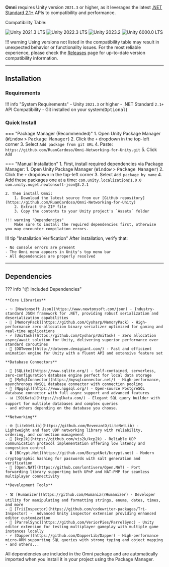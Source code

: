 **Omni** requires Unity version `2021.3` or higher, as it leverages the latest [.NET Standard 2.1+](https://learn.microsoft.com/pt-br/dotnet/standard/net-standard?tabs=net-standard-2-1#net-standard-versions) APIs to compatibility and performance.

Compatibility Table:

![Unity 2021.3 LTS](https://img.shields.io/badge/2021.3_LTS-✅_Supported-success) 
![Unity 2022.3 LTS](https://img.shields.io/badge/2022.3_LTS-✅_Supported-success)
![Unity 2023.2](https://img.shields.io/badge/2023.2_Beta-✅_Supported-success)
![Unity 6000.0 LTS](https://img.shields.io/badge/6000.0_LTS-✅_Supported-success)

!!! warning
    Using versions not listed in the compatibility table may result in unexpected behavior or functionality issues. For the most reliable experience, please check the [Releases](https://github.com/RuanCardoso/Omni-Networking-for-Unity/releases) page for up-to-date version compatibility information.

---

## Installation

### Requirements

!!! info "System Requirements"
    - Unity `2021.3` or higher
    - .NET Standard `2.1+` API Compatibility
    - Git installed on your system(<kbd>Optional</kbd>)

### Quick Install

=== "Package Manager (Recommended)"
    1. Open Unity Package Manager (<kbd>Window</kbd> > <kbd>Package Manager</kbd>)
    2. Click the `+` dropdown in the top-left corner
    3. Select `Add package from git URL`
    4. Paste:
       ```
       https://github.com/RuanCardoso/Omni-Networking-for-Unity.git
       ```
    5. Click `Add`

=== "Manual Installation"
    1. First, install required dependencies via Package Manager:
        1. Open Unity Package Manager (<kbd>Window</kbd> > <kbd>Package Manager</kbd>)
        2. Click the `+` dropdown in the top-left corner
        3. Select `Add package by name`
        4. Add these packages one at a time:
            ```
            com.unity.localization@1.0.0
            com.unity.nuget.newtonsoft-json@3.2.1
            ```

    2. Then install Omni:
        1. Download the latest source from our [GitHub repository](https://github.com/RuanCardoso/Omni-Networking-for-Unity)
        2. Extract the ZIP file
        3. Copy the contents to your Unity project's `Assets` folder

    !!! warning "Dependencies"
        Make sure to install the required dependencies first, otherwise you may encounter compilation errors.

!!! tip "Installation Verification"
    After installation, verify that:
    
    - No console errors are present
    - The Omni menu appears in Unity's top menu bar
    - All dependencies are properly resolved

---

## Dependencies

??? info "📦 Included Dependencies"

    **Core Libraries**

    - ✨ [Newtonsoft Json](https://www.newtonsoft.com/json) - Industry-standard JSON framework for .NET, providing robust serialization and deserialization capabilities
    - 🚀 [MemoryPack](https://github.com/Cysharp/MemoryPack) - High-performance zero-allocation binary serializer optimized for gaming and real-time applications
    - ⚡ [UniTask](https://github.com/Cysharp/UniTask) - Zero allocation async/await solution for Unity, delivering superior performance over standard coroutines
    - 🎯 [DOTween](http://dotween.demigiant.com/) - Fast and efficient animation engine for Unity with a fluent API and extensive feature set
    
    **Database Connectors**

    - 📁 [SQLite](https://www.sqlite.org/) - Self-contained, serverless, zero-configuration database engine perfect for local data storage
    - 🔋 [MySqlConnector](https://mysqlconnector.net/) - High-performance, asynchronous MySQL database connector with connection pooling
    - 🐘 [Npgsql](https://www.npgsql.org/) - Open-source PostgreSQL database connector with full async support and advanced features
    - 📊 [SQLKata](https://sqlkata.com/) - Elegant SQL query builder with support for multiple databases and complex queries
    - and others depending on the database you choose.
    
    **Networking**

    - 🌐 [LiteNetLib](https://github.com/RevenantX/LiteNetLib) - Lightweight and fast UDP networking library with reliability, ordering, and connection management
    - 🔄 [kcp2k](https://github.com/vis2k/kcp2k) - Reliable UDP communication protocol implementation offering low latency and congestion control
    - 🔒 [BCrypt.Net](https://github.com/BcryptNet/bcrypt.net) - Modern cryptographic hashing for passwords with salt generation and verification
    - 🚪 [Open.NAT](https://github.com/lontivero/Open.NAT) - Port forwarding library supporting both UPnP and NAT-PMP for seamless multiplayer connectivity
    
    **Development Tools**

    - 🛠️ [Humanizer](https://github.com/Humanizr/Humanizer) - Developer utility for manipulating and formatting strings, enums, dates, times, and more
    - 🎨 [TriiInspector](https://github.com/codewriter-packages/Tri-Inspector) -  Advanced Unity inspector extension providing enhanced editor customization
    - 🔄 [ParrelSync](https://github.com/VeriorPies/ParrelSync) - Unity editor extension for testing multiplayer gameplay with multiple game instances locally
    - ⚡ [Dapper](https://github.com/DapperLib/Dapper) - High-performance micro-ORM supporting SQL queries with strong typing and object mapping
    - and others...


All dependencies are included in the Omni package and are automatically imported when you install it in your
project using the Package Manager.
